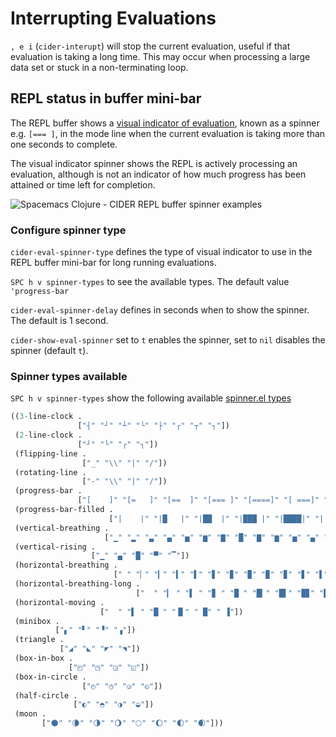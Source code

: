 # Interrupting Evaluations

`, e i` (`cider-interupt`) will stop the current evaluation, useful if that evaluation is taking a long time.  This may occur when processing a large data set or stuck in a non-terminating loop.


## REPL status in buffer mini-bar

The REPL buffer shows a [visual indicator of evaluation](https://docs.cider.mx/cider/usage/code_evaluation.html#display-spinner-during-evaluation), known as a spinner e.g. `[=== ]`, in the mode line when the current evaluation is taking more than one seconds to complete.

The visual indicator spinner shows the REPL is actively processing an evaluation, although is not an indicator of how much progress has been attained or time left for completion.

![Spacemacs Clojure - CIDER REPL buffer spinner examples](https://raw.githubusercontent.com/Malabarba/spinner.el/master/all-spinners.gif)


### Configure spinner type

`cider-eval-spinner-type` defines the type of visual indicator to use in the REPL buffer mini-bar for long running evaluations.

`SPC h v spinner-types` to see the available types.  The default value `'progress-bar`

`cider-eval-spinner-delay` defines in seconds when to show the spinner. The default is 1 second.

`cider-show-eval-spinner` set to `t` enables the spinner, set to `nil` disables the spinner (default `t`).


### Spinner types available

`SPC h v spinner-types` show the following available [spinner.el types](https://raw.githubusercontent.com/Malabarba/spinner.el/master/all-spinners.gif)

```lisp
((3-line-clock .
               ["┤" "┘" "┴" "└" "├" "┌" "┬" "┐"])
 (2-line-clock .
               ["┘" "└" "┌" "┐"])
 (flipping-line .
                ["_" "\\" "|" "/"])
 (rotating-line .
                ["-" "\\" "|" "/"])
 (progress-bar .
               ["[    ]" "[=   ]" "[==  ]" "[=== ]" "[====]" "[ ===]" "[  ==]" "[   =]"])
 (progress-bar-filled .
                      ["|    |" "|█   |" "|██  |" "|███ |" "|████|" "| ███|" "|  ██|" "|   █|"])
 (vertical-breathing .
                     ["▁" "▂" "▃" "▄" "▅" "▆" "▇" "█" "▇" "▆" "▅" "▄" "▃" "▂" "▁" " "])
 (vertical-rising .
                  ["▁" "▄" "█" "▀" "▔"])
 (horizontal-breathing .
                       [" " "▏" "▎" "▍" "▌" "▋" "▊" "▉" "▉" "▊" "▋" "▌" "▍" "▎" "▏"])
 (horizontal-breathing-long .
                            ["  " "▎ " "▌ " "▊ " "█ " "█▎" "█▌" "█▊" "██" "█▊" "█▌" "█▎" "█ " "▊ " "▋ " "▌ " "▍ " "▎ " "▏ "])
 (horizontal-moving .
                    ["  " "▌ " "█ " "▐▌" " █" " ▐"])
 (minibox .
          ["▖" "▘" "▝" "▗"])
 (triangle .
           ["◢" "◣" "◤" "◥"])
 (box-in-box .
             ["◰" "◳" "◲" "◱"])
 (box-in-circle .
                ["◴" "◷" "◶" "◵"])
 (half-circle .
              ["◐" "◓" "◑" "◒"])
 (moon .
       ["🌑" "🌘" "🌗" "🌖" "🌕" "🌔" "🌓" "🌒"]))
```
